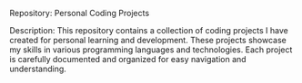 Repository: Personal Coding Projects

Description:
This repository contains a collection of coding projects I have created for personal learning and development. These projects showcase my skills in various programming languages and technologies. Each project is carefully documented and organized for easy navigation and understanding.
